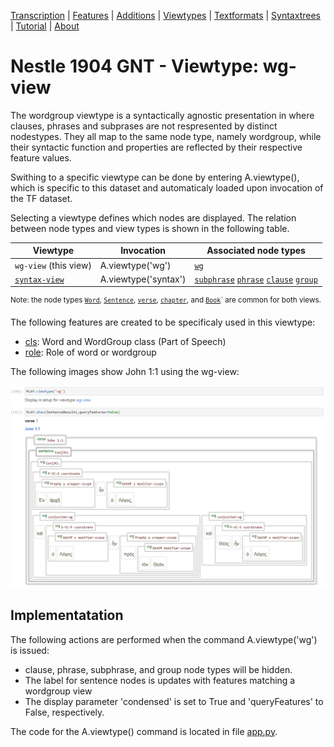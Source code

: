 <a name="start"></a>
<div class="hidden-content">
<a href="transcription.md">Transcription</a> | <a href="features/README.md#start">Features</a> | <a href="additions/README.md#start">Additions</a> | <a href="viewtypes.md#start">Viewtypes</a> | <a href="textformats.md#start">Textformats</a> |  <a href="syntaxtrees.md#start">Syntaxtrees</a> | <a href="tutorial/README.md#start">Tutorial</a> | <a href="about.md#start">About</a>
</div>

# Nestle 1904 GNT - Viewtype: wg-view

The wordgroup viewtype is a syntactically agnostic presentation in where clauses, phrases and subprases are not respresented by distinct nodestypes. They all map to the same node type, namely wordgroup, while their syntactic function and properties are reflected by their respective feature values.

Swithing to a specific viewtype can be done by entering A.viewtype(), which is specific to this dataset and automaticaly loaded upon invocation of the TF dataset.

Selecting a viewtype defines which nodes are displayed. The relation between node types and view types is shown in the following table.

Viewtype | Invocation | Associated node types | 
--- | --- | ---
`wg-view` (this view) | A.viewtype(&#39;wg&#39;) | [`wg`](featuresbynodetype.md#wordgroup-nodes) 
[`syntax-view`](syntax-view.md#start) | A.viewtype(&#39;syntax&#39;) | [`subphrase`](features/featuresbynodetype.md#subphrase-nodes) [`phrase`](features/featuresbynodetype.md#phrase-nodes) [`clause`](features/featuresbynodetype.md#clause-nodes) [`group`](features/featuresbynodetype.md#group-nodes)

<sup>Note: the node types  [`Word`](features/featuresbynodetype.md#word-nodes), [`Sentence`](features/featuresbynodetype.md#sentence-nodes), [`verse`](features/featuresbynodetype.md#verse-nodes), [`chapter`](features/featuresbynodetype.md#chapter-nodes), and [`Book`](features/featuresbynodetype.md#book-nodes)` are common for both views.</sup>

The following features are created to be specificaly used in this viewtype:

* [cls](features/cls.md#start): Word and WordGroup class (Part of Speech)
* [role](features/role.md#start): Role of word or wordgroup


The following images show John 1:1 using the wg-view:

<img src="features/images/John_1_1_wg-view.png" width="650">

## Implementatation

The following actions are performed when the command A.viewtype(&#39;wg&#39;) is issued:
  * clause, phrase, subphrase, and group node types will be hidden.
  * The label for sentence nodes is updates with features matching a wordgroup view
  * The display parameter 'condensed' is set to True and 'queryFeatures' to False, respectively.

The code for the A.viewtype() command is located in file [app.py](../app/app.py).

